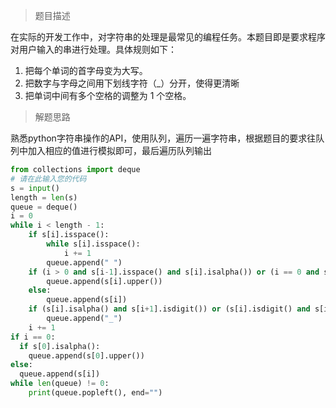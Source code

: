 > 题目描述

在实际的开发工作中，对字符串的处理是最常见的编程任务。本题目即是要求程序对用户输入的串进行处理。具体规则如下：

1. 把每个单词的首字母变为大写。
2. 把数字与字母之间用下划线字符（_）分开，使得更清晰
3. 把单词中间有多个空格的调整为 1 个空格。

> 解题思路

熟悉python字符串操作的API，使用队列，遍历一遍字符串，根据题目的要求往队列中加入相应的值进行模拟即可，最后遍历队列输出

```python
from collections import deque
# 请在此输入您的代码
s = input()
length = len(s)
queue = deque()
i = 0
while i < length - 1:
    if s[i].isspace():
        while s[i].isspace():
            i += 1
        queue.append(" ")
    if (i > 0 and s[i-1].isspace() and s[i].isalpha()) or (i == 0 and s[0].isalpha()):
        queue.append(s[i].upper())
    else:
        queue.append(s[i])
    if (s[i].isalpha() and s[i+1].isdigit()) or (s[i].isdigit() and s[i+1].isalpha()):
        queue.append("_")
    i += 1
if i == 0:
  if s[0].isalpha():
    queue.append(s[0].upper())
else:
  queue.append(s[i])
while len(queue) != 0:
    print(queue.popleft(), end="")
```

